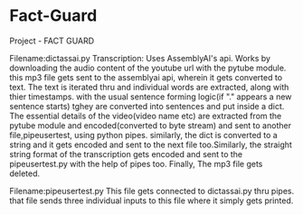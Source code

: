 # Fact-Guard
Project - FACT GUARD

Filename:dictassai.py
Transcription: Uses AssemblyAI's api. 
Works by downloading the audio content of the youtube url with the pytube module. this mp3 file gets sent to the assemblyai api, wherein it gets converted to text.
The text is iterated thru and individual words are extracted, along with thier timestamps. with the usual sentence forming logic(if "." appears a new sentence starts) tghey are converted into sentences and put inside a dict.
The essential details of the video(video name etc) are extracted from the pytube module and encoded(converted to byte stream) and sent to another file,pipeusertest, using python pipes. similarly, the dict is converted to a string and it gets encoded and sent to the next file too.Similarly, the straight string format of the transcription gets encoded and sent to the pipeusertest.py with the help of pipes too.
Finally, The mp3 file gets deleted.

Filename:pipeusertest.py
This file gets connected to dictassai.py thru pipes. that file sends three individual inputs to this file where it simply gets printed.

